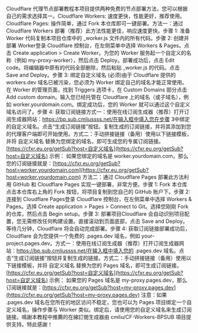 Cloudflare 代理节点部署教程本项目提供两种免费的节点部署方法，您可以根据自己的需求选择其一。Cloudflare Workers: 速度更快，性能更好，推荐使用。Cloudflare Pages: 操作简单，通过 Fork 本仓库即可一键部署。方法一：通过 Cloudflare Workers 部署（推荐）此方法性能更佳，响应速度更快。步骤 1: 准备 Worker 代码复制本项目仓库中的 _worker.js 文件内的所有代码。步骤 2: 创建并部署 Worker登录 Cloudflare 控制台，在左侧菜单中选择 Workers & Pages。点击 Create application > Create Worker。为您的 Worker 服务起一个自定义的名称（例如 my-proxy-worker），然后点击 Deploy。部署成功后，点击 Edit code。将编辑器中原有的代码全部删除，然后粘贴 _worker.js 的代码。点击 Save and Deploy。步骤 3: 绑定自定义域名 (必须)由于 Cloudflare 提供的 workers.dev 域名已被污染，您必须为 Worker 绑定自己的域名才能正常使用。在 Worker 的管理页面，找到 Triggers 选项卡，在 Custom Domains 部分点击 Add custom domain。输入您已经托管在 Cloudflare 上的域名（或子域名），例如 worker.yourdomain.com。绑定成功后，您的 Worker 就可以通过这个自定义域名访问了。步骤 4: 获取订阅链接方式一：使用在线订阅生成器（推荐）打开订阅生成器网站：https://bp.sub.cmliussss.net/在输入框中填入您在步骤 3中绑定的自定义域名。点击“生成订阅链接”按钮。复制生成的订阅链接，并将其添加到您的代理客户端即可开始使用。方式二：手动拼接链接（备用）使用以下链接模板，并将 自定义域名 替换为您绑定的域名，即可生成您的专属订阅链接。[https://cfxr.eu.org/getSub?host=自定义域名](https://cfxr.eu.org/getSub?host=自定义域名)
示例： 如果您绑定的域名是 worker.yourdomain.com，那么您的订阅链接就是：[https://cfxr.eu.org/getSub?host=worker.yourdomain.com](https://cfxr.eu.org/getSub?host=worker.yourdomain.com)
方法二：通过 Cloudflare Pages 部署此方法利用 GitHub 和 Cloudflare Pages 实现一键部署，非常方便。步骤 1: Fork 本仓库点击本仓库右上角的 Fork 按钮，将项目复制到您自己的 GitHub 账户下。步骤 2: 连接到 Cloudflare Pages登录 Cloudflare 控制台，在左侧菜单中选择 Workers & Pages。选择 Create application > Pages > Connect to Git。选择您刚刚 Fork 的仓库，然后点击 Begin setup。步骤 3: 部署项目Cloudflare 会自动识别项目配置，您无需修改任何构建设置。直接滚动到页面底部，点击 Save and Deploy。等待几分钟，Cloudflare 将会自动完成部署。步骤 4: 获取订阅链接部署成功后，Cloudflare 会为您提供一个免费的 .pages.dev 域名，例如 your-project.pages.dev。方式一：使用在线订阅生成器（推荐）打开订阅生成器网站：https://bp.sub.cmliussss.net/在输入框中填入您的 .pages.dev 域名。点击“生成订阅链接”按钮并复制生成的链接。方式二：手动拼接链接（备用）使用以下链接模板，并将 自定义域名 替换为您的 Pages 域名，即可生成订阅链接。[https://cfxr.eu.org/getSub?host=自定义域名](https://cfxr.eu.org/getSub?host=自定义域名)
示例： 如果您的 Pages 域名是 my-proxy.pages.dev，那么订阅链接就是：[https://cfxr.eu.org/getSub?host=my-proxy.pages.dev](https://cfxr.eu.org/getSub?host=my-proxy.pages.dev)
注意：如果 .pages.dev 域名在您所在的地区访问不稳定，您也可以为 Pages 项目绑定一个自定义域名，操作步骤与 Worker 类似。绑定后，请使用您的自定义域名来生成订阅链接。鳴謝本教程中推薦的在線訂閱生成器由 cmliu/CF-Workers-BPSUB 項目提供支持。特此感謝！
